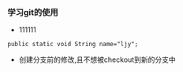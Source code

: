 ### 学习git的使用
- 111111
````
public static void String name="ljy";
````
- 创建分支前的修改,且不想被checkout到新的分支中
